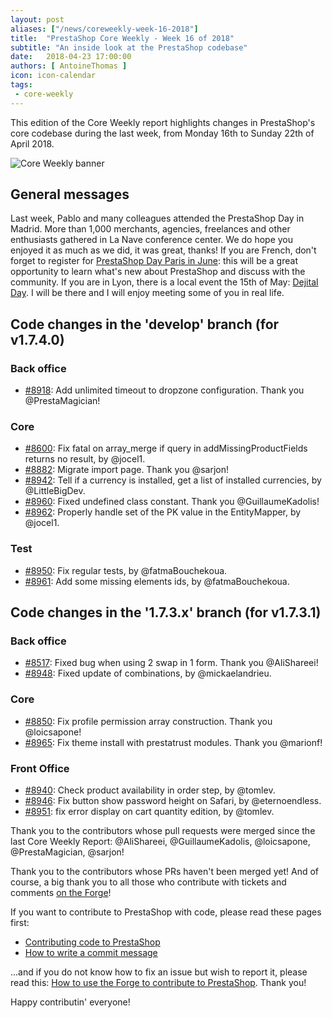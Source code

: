 ```yaml
---
layout: post
aliases: ["/news/coreweekly-week-16-2018"]
title:  "PrestaShop Core Weekly - Week 16 of 2018"
subtitle: "An inside look at the PrestaShop codebase"
date:   2018-04-23 17:00:00
authors: [ AntoineThomas ]
icon: icon-calendar
tags:
 - core-weekly
---
```


This edition of the Core Weekly report highlights changes in PrestaShop's core codebase during the last week, from Monday 16th to Sunday 22th of April 2018.

![Core Weekly banner](/assets/images/2017/04/core_weekly_banner.jpg)


## General messages

Last week, Pablo and many colleagues attended the PrestaShop Day in Madrid. More than 1,000 merchants, agencies, freelances and other enthusiasts gathered in La Nave conference center. We do hope you enjoyed it as much as we did, it was great, thanks! If you are French, don't forget to register for [PrestaShop Day Paris in June](https://prestashopday.com/fr/): this will be a great opportunity to learn what's new about PrestaShop and discuss with the community. If you are in Lyon, there is a local event the 15th of May: [Dejital Day](https://dejital.itis-commerce.com/). I will be there and I will enjoy meeting some of you in real life.


## Code changes in the 'develop' branch (for v1.7.4.0)

### Back office

* [#8918](https://github.com/PrestaShop/PrestaShop/pull/8918): Add unlimited timeout to dropzone configuration. Thank you @PrestaMagician!


### Core

* [#8600](https://github.com/PrestaShop/PrestaShop/pull/8600): Fix fatal on array_merge if query in addMissingProductFields returns no result, by @jocel1.
* [#8882](https://github.com/PrestaShop/PrestaShop/pull/8882): Migrate import page. Thank you @sarjon!
* [#8942](https://github.com/PrestaShop/PrestaShop/pull/8942): Tell if a currency is installed, get a list of installed currencies, by @LittleBigDev.
* [#8960](https://github.com/PrestaShop/PrestaShop/pull/8960): Fixed undefined class constant. Thank you @GuillaumeKadolis!
* [#8962](https://github.com/PrestaShop/PrestaShop/pull/8962): Properly handle set of the PK value in the EntityMapper, by @jocel1.


### Test

* [#8950](https://github.com/PrestaShop/PrestaShop/pull/8950): Fix regular tests, by @fatmaBouchekoua.
* [#8961](https://github.com/PrestaShop/PrestaShop/pull/8961): Add some missing elements ids, by @fatmaBouchekoua.


## Code changes in the '1.7.3.x' branch (for v1.7.3.1)

### Back office

* [#8517](https://github.com/PrestaShop/PrestaShop/pull/8517): Fixed bug when using 2 swap in 1 form. Thank you @AliShareei!
* [#8948](https://github.com/PrestaShop/PrestaShop/pull/8948): Fixed update of combinations, by @mickaelandrieu.


### Core

* [#8850](https://github.com/PrestaShop/PrestaShop/pull/8850): Fix profile permission array construction. Thank you @loicsapone!
* [#8965](https://github.com/PrestaShop/PrestaShop/pull/8965): Fix theme install with prestatrust modules. Thank you @marionf!


### Front Office

* [#8940](https://github.com/PrestaShop/PrestaShop/pull/8940): Check product availability in order step, by @tomlev.
* [#8946](https://github.com/PrestaShop/PrestaShop/pull/8946): Fix button show password height on Safari, by @eternoendless.
* [#8951](https://github.com/PrestaShop/PrestaShop/pull/8951): fix error display on cart quantity edition, by @tomlev.


Thank you to the contributors whose pull requests were merged since the last Core Weekly Report: @AliShareei, @GuillaumeKadolis, @loicsapone, @PrestaMagician, @sarjon!

Thank you to the contributors whose PRs haven't been merged yet! And of course, a big thank you to all those who contribute with tickets and comments [on the Forge](http://forge.prestashop.com/)!

If you want to contribute to PrestaShop with code, please read these pages first:

 * [Contributing code to PrestaShop](http://doc.prestashop.com/display/PS16/Contributing+code+to+PrestaShop)
 * [How to write a commit message](http://doc.prestashop.com/display/PS16/How+to+write+a+commit+message)

...and if you do not know how to fix an issue but wish to report it, please read this: [How to use the Forge to contribute to PrestaShop](http://doc.prestashop.com/display/PS16/How+to+use+the+Forge+to+contribute+to+PrestaShop). Thank you!

Happy contributin' everyone!
